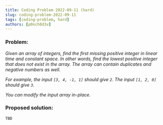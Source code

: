 ```yaml
---
title: Coding Problem 2022-09-11 (hard)
slug: coding-problem-2022-09-11
tags: [coding-problem, hard]
authors: [p0nch0d3v]
---
```

### Problem:
*Given an array of integers, find the first missing positive integer in linear time and constant space. In other words, find the lowest positive integer that does not exist in the array. The array can contain duplicates and negative numbers as well.*

*For example, the input `[3, 4, -1, 1]` should give `2`. The input `[1, 2, 0]` should give `3`.*

*You can modify the input array in-place.*

### Proposed solution:
```TBD```